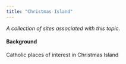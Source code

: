 ```yaml
---
title: "Christmas Island"
---
```



*A collection of sites associated with this topic.*

#### Background

Catholic places of interest in Christmas Island


